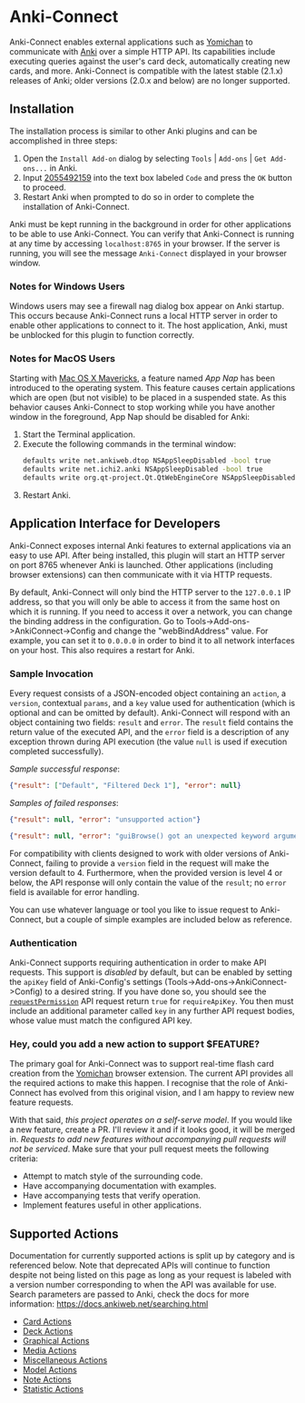 # Anki-Connect

Anki-Connect enables external applications such as [Yomichan](https://foosoft.net/projects/yomichan/) to communicate with [Anki](https://apps.ankiweb.net/) over a simple HTTP API. Its capabilities include executing queries against the user's card deck, automatically creating new cards, and more. Anki-Connect is compatible with the latest stable (2.1.x) releases of Anki; older versions (2.0.x and below) are no longer supported.

## Installation

The installation process is similar to other Anki plugins and can be accomplished in three steps:

1.  Open the `Install Add-on` dialog by selecting `Tools` | `Add-ons` | `Get Add-ons...` in Anki.
2.  Input [2055492159](https://ankiweb.net/shared/info/2055492159) into the text box labeled `Code` and press the `OK` button to proceed.
3.  Restart Anki when prompted to do so in order to complete the installation of Anki-Connect.

Anki must be kept running in the background in order for other applications to be able to use Anki-Connect. You can verify that Anki-Connect is running at any time by accessing `localhost:8765` in your browser. If the server is running, you will see the message `Anki-Connect` displayed in your browser window.

### Notes for Windows Users

Windows users may see a firewall nag dialog box appear on Anki startup. This occurs because Anki-Connect runs a local HTTP server in order to enable other applications to connect to it. The host application, Anki, must be unblocked for this plugin to function correctly.

### Notes for MacOS Users

Starting with [Mac OS X Mavericks](https://en.wikipedia.org/wiki/OS_X_Mavericks), a feature named *App Nap* has been introduced to the operating system. This feature causes certain applications which are open (but not visible) to be placed in a suspended state. As this behavior causes Anki-Connect to stop working while you have another window in the foreground, App Nap should be disabled for Anki:

1.  Start the Terminal application.
2.  Execute the following commands in the terminal window:
    ```bash
    defaults write net.ankiweb.dtop NSAppSleepDisabled -bool true
    defaults write net.ichi2.anki NSAppSleepDisabled -bool true
    defaults write org.qt-project.Qt.QtWebEngineCore NSAppSleepDisabled -bool true
    ```
3.  Restart Anki.

## Application Interface for Developers

Anki-Connect exposes internal Anki features to external applications via an easy to use API. After being installed, this plugin will start an HTTP server on port 8765 whenever Anki is launched. Other applications (including browser extensions) can then communicate with it via HTTP requests.

By default, Anki-Connect will only bind the HTTP server to the `127.0.0.1` IP address, so that you will only be able to access it from the same host on which it is running. If you need to access it over a network, you can change the binding address in the configuration. Go to Tools->Add-ons->AnkiConnect->Config and change the "webBindAddress" value. For example, you can set it to `0.0.0.0` in order to bind it to all network interfaces on your host. This also requires a restart for Anki.

### Sample Invocation

Every request consists of a JSON-encoded object containing an `action`, a `version`, contextual `params`, and a `key` value used for authentication (which is optional and can be omitted by default). Anki-Connect will respond with an object containing two fields: `result` and `error`. The `result` field contains the return value of the executed API, and the `error` field is a description of any exception thrown during API execution (the value `null` is used if execution completed successfully).

*Sample successful response*:
```json
{"result": ["Default", "Filtered Deck 1"], "error": null}
```

*Samples of failed responses*:
```json
{"result": null, "error": "unsupported action"}
```
```json
{"result": null, "error": "guiBrowse() got an unexpected keyword argument 'foobar'"}
```

For compatibility with clients designed to work with older versions of Anki-Connect, failing to provide a `version` field in the request will make the version default to 4. Furthermore, when the provided version is level 4 or below, the API response will only contain the value of the `result`; no `error` field is available for error handling.

You can use whatever language or tool you like to issue request to Anki-Connect, but a couple of simple examples are included below as reference.

### Authentication

Anki-Connect supports requiring authentication in order to make API requests. This support is *disabled* by default, but can be enabled by setting the `apiKey` field of Anki-Config's settings (Tools->Add-ons->AnkiConnect->Config) to a desired string. If you have done so, you should see the [`requestPermission`](#requestpermission) API request return `true` for `requireApiKey`. You then must include an additional parameter called `key` in any further API request bodies, whose value must match the configured API key.

### Hey, could you add a new action to support $FEATURE?

The primary goal for Anki-Connect was to support real-time flash card creation from the [Yomichan](https://foosoft.net/projects/yomichan/) browser extension. The current API provides all the required actions to make this happen. I recognise that the role of Anki-Connect has evolved from this original vision, and I am happy to review new feature requests.

With that said, *this project operates on a self-serve model*. If you would like a new feature, create a PR. I'll review it and if it looks good, it will be merged in. *Requests to add new features without accompanying pull requests will not be serviced*. Make sure that your pull request meets the following criteria:

*   Attempt to match style of the surrounding code.
*   Have accompanying documentation with examples.
*   Have accompanying tests that verify operation.
*   Implement features useful in other applications.

## Supported Actions

Documentation for currently supported actions is split up by category and is referenced below. Note that deprecated APIs will continue to function despite not being listed on this page as long as your request is labeled with a version number corresponding to when the API was available for use. Search parameters are passed to Anki, check the docs for more information: https://docs.ankiweb.net/searching.html

* [Card Actions](#card-actions)
* [Deck Actions](#deck-actions)
* [Graphical Actions](#graphical-actions)
* [Media Actions](#media-actions)
* [Miscellaneous Actions](#miscellaneous-actions)
* [Model Actions](#model-actions)
* [Note Actions](#note-actions)
* [Statistic Actions](#statistic-actions)

